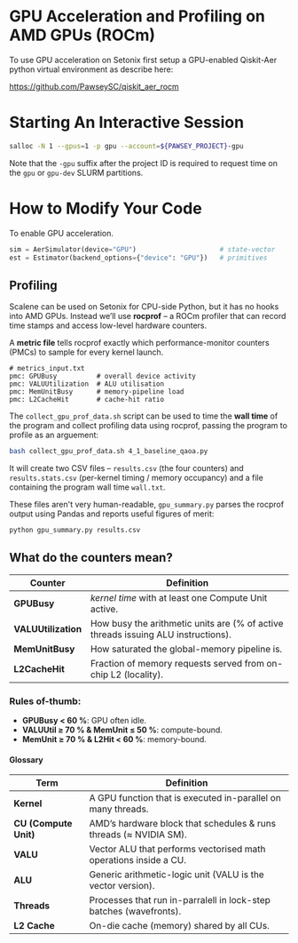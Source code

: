 # GPU Acceleration and Profiling on AMD GPUs (ROCm)

To use GPU acceleration on Setonix first setup a GPU-enabled Qiskit-Aer python virtual environment as describe here:

https://github.com/PawseySC/qiskit_aer_rocm

# Starting An Interactive Session

```bash
salloc -N 1 --gpus=1 -p gpu --account=${PAWSEY_PROJECT}-gpu
```

Note that the `-gpu` suffix after the project ID is required to request time on the `gpu` or `gpu-dev` SLURM partitions.

# How to Modify Your Code

To enable GPU acceleration.

```python
sim = AerSimulator(device="GPU")                     # state-vector
est = Estimator(backend_options={"device": "GPU"})   # primitives
```

## Profiling

Scalene can be used on Setonix for CPU-side Python, but it has no hooks into AMD GPUs.
Instead we’ll use **rocprof** – a ROCm profiler that can record time stamps and access low-level hardware counters.

A **metric file** tells rocprof exactly which performance-monitor counters (PMCs) to sample for every kernel launch.

```text
# metrics_input.txt
pmc: GPUBusy          # overall device activity
pmc: VALUUtilization  # ALU utilisation
pmc: MemUnitBusy      # memory-pipeline load
pmc: L2CacheHit       # cache-hit ratio
```

The `collect_gpu_prof_data.sh` script can be used to time the **wall time** of the program and collect profiling data using rocprof, passing the program to profile as an arguement:

```bash
bash collect_gpu_prof_data.sh 4_1_baseline_qaoa.py
```

It will create two CSV files – `results.csv` (the four counters) and `results.stats.csv` (per-kernel timing / memory occupancy) and a file containing the program wall time `wall.txt`.

These files aren't very human-readable, `gpu_summary.py` parses the rocprof output using Pandas and reports useful figures of merit:

```bash
python gpu_summary.py results.csv
```

## What do the counters mean?

| Counter             | Definition                                                                        |
| ------------------- | --------------------------------------------------------------------------------- |
| **GPUBusy**         | *kernel time* with at least one Compute Unit active.                              |
| **VALUUtilization** | How busy the arithmetic units are (% of active threads issuing ALU instructions). |
| **MemUnitBusy**     | How saturated the global-memory pipeline is.                                      |
| **L2CacheHit**      | Fraction of memory requests served from on-chip L2 (locality).                    |

### Rules of-thumb:

* **GPUBusy < 60 %**:  GPU often idle.
* **VALUUtil ≥ 70 % & MemUnit ≤ 50 %**: compute-bound.
* **MemUnit ≥ 70 % & L2Hit < 60 %**:  memory-bound.

#### Glossary

| Term                  | Definition                                                        |
| --------------------- | ----------------------------------------------------------------- |
| **Kernel**            | A GPU function that is executed in-parallel on many threads.      |
| **CU (Compute Unit)** | AMD’s hardware block that schedules & runs threads (≈ NVIDIA SM). |
| **VALU**              | Vector ALU that performs vectorised math operations inside a CU.  |
| **ALU**               | Generic arithmetic-logic unit (VALU is the vector version).       |
| **Threads**           | Processes that run in-parralell in lock-step batches (wavefronts).|
| **L2 Cache**          | On-die cache (memory) shared by all CUs.                          |
